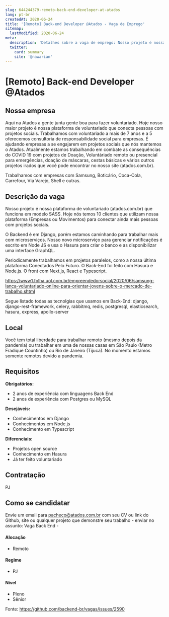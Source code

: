 ```yaml
---
slug: 644244379-remoto-back-end-developer-at-atados
lang: pt-br
createdAt: 2020-06-24
title: '[Remoto] Back-end Developer @Atados - Vaga de Emprego'
sitemap:
  lastModified: 2020-06-24
meta:
  description: 'Detalhes sobre a vaga de emprego: Nosso projeto é nossa plataforma de voluntariado (atados.com.br) que funciona em modelo SASS. Hoje nós temos 10 clientes que utilizam nossa plataforma (Empresas ou Movimentos) para conectar ainda mais pessoas com projetos sociais.  O Backend é em Django, porém estamos caminhando para trabalhar mais com microserviços. Nosso novo microserviço para gerenciar notificações é escrito em Node JS e usa o Hasura para criar o banco e as disponibilizar uma interface GraphQL. Periodicamente trabalhamos em projetos paralelos, como a nossa última plataforma Conectados Pelo Futuro. O Back-End foi feito com Hasura e Node.js. O front com Next.js, React e Typescript. https://www1.folha.uol.com.br/empreendedorsocial/2020/06/samsung-lanca-voluntariado-online-para-orientar-jovens-sobre-o-mercado-de-trabalho.shtml Segue listado todas as tecnolgias que usamos em Back-End: django, django-rest-framework, celery, rabbitmq, redis, postgresql, elasticsearch, hasura, express, apollo-server'
  twitter:
    card: summary
    site: '@nawarian'
---
```


# [Remoto] Back-end Developer @Atados

## Nossa empresa

Aqui na Atados a gente junta gente boa para fazer voluntariado. Hoje nosso maior projeto é nossa plataforma de voluntariado que conecta pessoas com projetos sociais. Trabalhamos com voluntariado a mais de 7 anos e a 5 oferecemos consultoria de responsabilidade social para empresas. É ajudando empresas a se engajarem em projetos sociais que nós mantemos o Atados. Atualmente estamos trabalhando em combate as consequências do COVID 19 com projetos de Doação, Voluntáriado remoto ou presencial para emergências, doação de máscaras, cestas básicas e vários outros projetos irados que você pode encontrar no nosso site (atados.com.br).

Trabalhamos com empresas com Samsung, Boticário, Coca-Cola, Carrefour, Via Varejo, Shell e outras.

## Descrição da vaga

Nosso projeto é nossa plataforma de voluntariado (atados.com.br) que funciona em modelo SASS. Hoje nós temos 10 clientes que utilizam nossa plataforma (Empresas ou Movimentos) para conectar ainda mais pessoas com projetos sociais. 

O Backend é em Django, porém estamos caminhando para trabalhar mais com microserviços. Nosso novo microserviço para gerenciar notificações é escrito em Node JS e usa o Hasura para criar o banco e as disponibilizar uma interface GraphQL.

Periodicamente trabalhamos em projetos paralelos, como a nossa última plataforma Conectados Pelo Futuro. O Back-End foi feito com Hasura e Node.js. O front com Next.js, React e Typescript.

https://www1.folha.uol.com.br/empreendedorsocial/2020/06/samsung-lanca-voluntariado-online-para-orientar-jovens-sobre-o-mercado-de-trabalho.shtml

Segue listado todas as tecnolgias que usamos em Back-End: django, django-rest-framework, celery, rabbitmq, redis, postgresql, elasticsearch, hasura, express, apollo-server
## Local

Você tem total liberdade para trabalhar remoto (mesmo depois da pandemia) ou trabalhar em uma de nossas casas em São Paulo (Metro Fradique Countinho) ou Rio de Janeiro (Tijuca). No momento estamos somente remotos devido a pandemia.

## Requisitos

**Obrigatórios:**
- 2 anos de experiência com linguagens Back End
- 2 anos de experiência com Postgres ou MySQL

**Desejáveis:**
- Conhecimentos em Django
- Conhecimentos em Node.js
- Conhecimento em Typescript

**Diferenciais:**
- Projetos open source
- Conhecimento em Hasura
- Já ter feito voluntariado

## Contratação

PJ 

## Como se candidatar

Envie um email para pacheco@atados.com.br com seu CV ou link do Github, site ou qualquer projeto que demonstre seu trabalho - enviar no assunto: Vaga Back End - <seu nome>

#### Alocação
- Remoto

#### Regime
- PJ

#### Nível
- Pleno
- Sênior



Fonte: https://github.com/backend-br/vagas/issues/2590